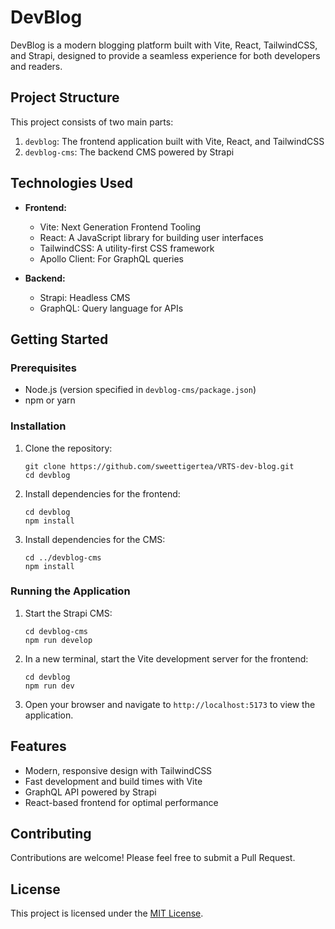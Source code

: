 # DevBlog

DevBlog is a modern blogging platform built with Vite, React, TailwindCSS, and Strapi, designed to provide a seamless experience for both developers and readers.

## Project Structure

This project consists of two main parts:

1. `devblog`: The frontend application built with Vite, React, and TailwindCSS
2. `devblog-cms`: The backend CMS powered by Strapi

## Technologies Used

- **Frontend:**
  - Vite: Next Generation Frontend Tooling
  - React: A JavaScript library for building user interfaces
  - TailwindCSS: A utility-first CSS framework
  - Apollo Client: For GraphQL queries

- **Backend:**
  - Strapi: Headless CMS
  - GraphQL: Query language for APIs

## Getting Started

### Prerequisites

- Node.js (version specified in `devblog-cms/package.json`)
- npm or yarn

### Installation

1. Clone the repository:
   ```
   git clone https://github.com/sweettigertea/VRTS-dev-blog.git
   cd devblog
   ```

2. Install dependencies for the frontend:
   ```
   cd devblog
   npm install
   ```

3. Install dependencies for the CMS:
   ```
   cd ../devblog-cms
   npm install
   ```

### Running the Application

1. Start the Strapi CMS:
   ```
   cd devblog-cms
   npm run develop
   ```

2. In a new terminal, start the Vite development server for the frontend:
   ```
   cd devblog
   npm run dev
   ```

3. Open your browser and navigate to `http://localhost:5173` to view the application.

## Features

- Modern, responsive design with TailwindCSS
- Fast development and build times with Vite
- GraphQL API powered by Strapi
- React-based frontend for optimal performance

## Contributing

Contributions are welcome! Please feel free to submit a Pull Request.

## License

This project is licensed under the [MIT License](LICENSE).
